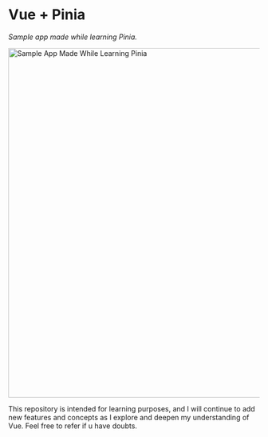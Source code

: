 # Vue + Pinia 

*Sample app made while learning Pinia.*

<img src="https://github.com/user-attachments/assets/aaf295c1-6aaf-4861-be5b-f330cb52ea95" alt="Sample App Made While Learning Pinia" width="800" height="700"/>

This repository is intended for learning purposes, and I will continue to add new features and concepts as I explore and deepen my understanding of Vue. Feel free to refer if u have doubts. 


